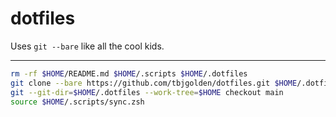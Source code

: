 # dotfiles

Uses `git --bare` like all the cool kids.

---

```sh
rm -rf $HOME/README.md $HOME/.scripts $HOME/.dotfiles
git clone --bare https://github.com/tbjgolden/dotfiles.git $HOME/.dotfiles
git --git-dir=$HOME/.dotfiles --work-tree=$HOME checkout main
source $HOME/.scripts/sync.zsh
```
